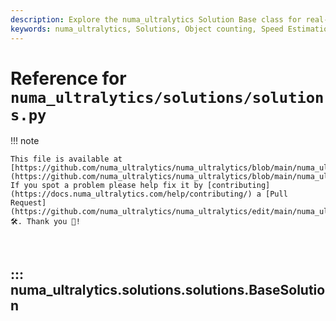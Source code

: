 ```yaml
---
description: Explore the numa_ultralytics Solution Base class for real-time object counting,virtual gym, heatmaps, speed estimation using numa_ultralytics YOLO. Learn to implement numa_ultralytics solutions effectively.
keywords: numa_ultralytics, Solutions, Object counting, Speed Estimation, Heatmaps, Queue Management, AI Gym, YOLO, pose detection, gym step counting, real-time pose estimation, Python
---
```


# Reference for `numa_ultralytics/solutions/solutions.py`

!!! note

    This file is available at [https://github.com/numa_ultralytics/numa_ultralytics/blob/main/numa_ultralytics/solutions/solutions.py](https://github.com/numa_ultralytics/numa_ultralytics/blob/main/numa_ultralytics/solutions/solutions.py). If you spot a problem please help fix it by [contributing](https://docs.numa_ultralytics.com/help/contributing/) a [Pull Request](https://github.com/numa_ultralytics/numa_ultralytics/edit/main/numa_ultralytics/solutions/solutions.py) 🛠️. Thank you 🙏!

<br>

## ::: numa_ultralytics.solutions.solutions.BaseSolution

<br><br>
